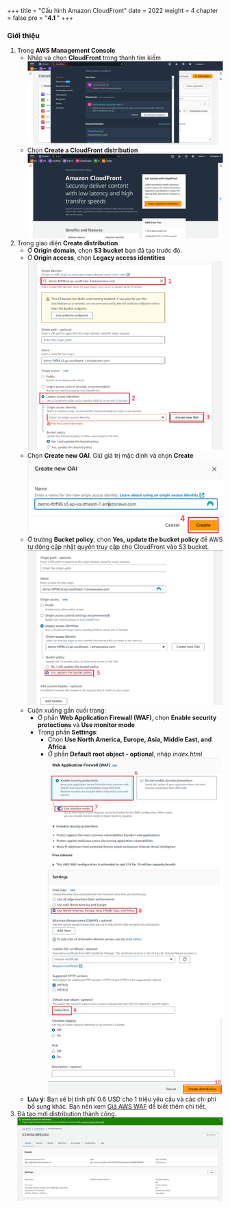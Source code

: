 +++
title = "Cấu hình Amazon CloudFront"
date = 2022
weight = 4
chapter = false
pre = "<b>4.1 </b>"
+++

### Giới thiệu
1. Trong **AWS Management Console**
   - Nhập và chọn **CloudFront** trong thanh tìm kiếm
![up-cloudfront-1](/images/up-cloudfront-1.png)
   - Chọn **Create a CloudFront distribution**
![up-cloudfront-2](/images/up-cloudfront-2.png)
2. Trong giao diện **Create distribution**
   - Ở **Origin domain**, chọn **S3 bucket** bạn đã tạo trước đó.
   - Ở **Origin access**, chọn **Legacy access identities**
![setting-cloudfront-1](/images/setting-cloudfront-1.png)
   - Chọn **Create new OAI**. Giữ giá trị mặc định và chọn **Create**
![setting-cloudfront-2](/images/setting-cloudfront-2.png)
   - Ở trường **Bucket policy**, chọn **Yes, update the bucket policy** để AWS tự động cập nhật quyền truy cập cho CloudFront vào S3 bucket.
![setting-cloudfront-3](/images/setting-cloudfront-3.png)
   - Cuộn xuống gần cuối trang:
     - Ở phần **Web Application Firewall (WAF)**, chọn **Enable security protections** và **Use monitor mode**
     - Trong phần **Settings**:
       - Chọn **Use North America, Europe, Asia, Middle East, and Africa**
       - Ở phần **Default root object - optional**, nhập *index.html*
![setting-cloudfront-4](/images/setting-cloudfront-4.png)
   - **Lưu ý**: Bạn sẽ bị tính phí 0.6 USD cho 1 triệu yêu cầu và các chi phí bổ sung khác. Bạn nên xem [Giá AWS WAF](https://aws.amazon.com/waf/pricing/) để biết thêm chi tiết.
3. Đã tạo mới distribution thành công.
![setting-cloudfront-5](/images/setting-cloudfront-5.png)